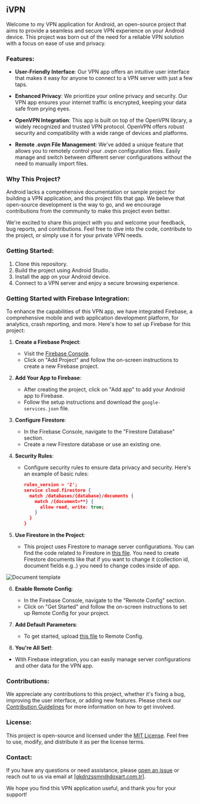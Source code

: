 ## iVPN

Welcome to my VPN application for Android, an open-source project that aims to provide a seamless and secure VPN experience on your Android device. This project was born out of the need for a reliable VPN solution with a focus on ease of use and privacy.

### Features:
- **User-Friendly Interface**: Our VPN app offers an intuitive user interface that makes it easy for anyone to connect to a VPN server with just a few taps.

- **Enhanced Privacy**: We prioritize your online privacy and security. Our VPN app ensures your internet traffic is encrypted, keeping your data safe from prying eyes.

- **OpenVPN Integration**: This app is built on top of the OpenVPN library, a widely recognized and trusted VPN protocol. OpenVPN offers robust security and compatibility with a wide range of devices and platforms.

- **Remote .ovpn File Management**: We've added a unique feature that allows you to remotely control your .ovpn configuration files. Easily manage and switch between different server configurations without the need to manually import files.

### Why This Project?
Android lacks a comprehensive documentation or sample project for building a VPN application, and this project fills that gap. We believe that open-source development is the way to go, and we encourage contributions from the community to make this project even better.

We're excited to share this project with you and welcome your feedback, bug reports, and contributions. Feel free to dive into the code, contribute to the project, or simply use it for your private VPN needs.

### Getting Started:
1. Clone this repository.
2. Build the project using Android Studio.
3. Install the app on your Android device.
4. Connect to a VPN server and enjoy a secure browsing experience.

### Getting Started with Firebase Integration:

To enhance the capabilities of this VPN app, we have integrated Firebase, a comprehensive mobile and web application development platform, for analytics, crash reporting, and more. Here's how to set up Firebase for this project:

1. **Create a Firebase Project**:
   - Visit the [Firebase Console](https://console.firebase.google.com/).
   - Click on "Add Project" and follow the on-screen instructions to create a new Firebase project.

2. **Add Your App to Firebase**:
   - After creating the project, click on "Add app" to add your Android app to Firebase.
   - Follow the setup instructions and download the `google-services.json` file.

3. **Configure Firestore**:
   - In the Firebase Console, navigate to the "Firestore Database" section.
   - Create a new Firestore database or use an existing one.

4. **Security Rules**:
   - Configure security rules to ensure data privacy and security. Here's an example of basic rules:
     ```json
     rules_version = '2';
     service cloud.firestore {
       match /databases/{database}/documents {
         match /{document=**} {
           allow read, write: true;
         }
       }
     }
     ```

5. **Use Firestore in the Project**:
   - This project uses Firestore to manage server configurations. You can find the code related to Firestore in [this file](https://github.com/doxart/iVPN/blob/master/firestore-collection-template.json). You need to create Firestore documents like that if you want to change it (collection id, document fields e.g..) you need to change codes inside of app. 

![Document template](https://github.com/doxart/iVPN/blob/master/firestore-document-template.png)   

6. **Enable Remote Config**:
   - In the Firebase Console, navigate to the "Remote Config" section.
   - Click on "Get Started" and follow the on-screen instructions to set up Remote Config for your project.

7. **Add Default Parameters**:
   - To get started, upload [this file](https://github.com/doxart/iVPN/blob/master/remote_config_ivpn.json) to Remote Config.

11. **You're All Set!**:
   - With Firebase integration, you can easily manage server configurations and other data for the VPN app.


### Contributions:
We appreciate any contributions to this project, whether it's fixing a bug, improving the user interface, or adding new features. Please check our [Contribution Guidelines](CONTRIBUTING.md) for more information on how to get involved.

### License:
This project is open-source and licensed under the [MIT License](LICENSE.md). Feel free to use, modify, and distribute it as per the license terms.

### Contact:
If you have any questions or need assistance, please [open an issue](https://github.com/doxart/iVPN/issues) or reach out to us via email at [gkdnzssmn@doxart.com.tr].

We hope you find this VPN application useful, and thank you for your support!
